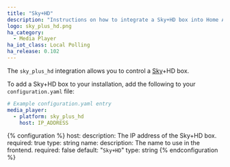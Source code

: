 ```yaml
---
title: "Sky+HD"
description: "Instructions on how to integrate a Sky+HD box into Home Assistant."
logo: sky_plus_hd.png
ha_category:
  - Media Player
ha_iot_class: Local Polling
ha_release: 0.102
---
```


The `sky_plus_hd` integration allows you to control a [Sky](https://www.sky.com/)+HD box.

To add a Sky+HD box to your installation, add the following to your `configuration.yaml` file:

```yaml
# Example configuration.yaml entry
media_player:
  - platform: sky_plus_hd
    host: IP_ADDRESS
```

{% configuration %}
  host:
    description: The IP address of the Sky+HD box.
    required: true
    type: string
  name:
    description: The name to use in the frontend.
    required: false
    default: "`Sky+HD`"
    type: string
{% endconfiguration %}
